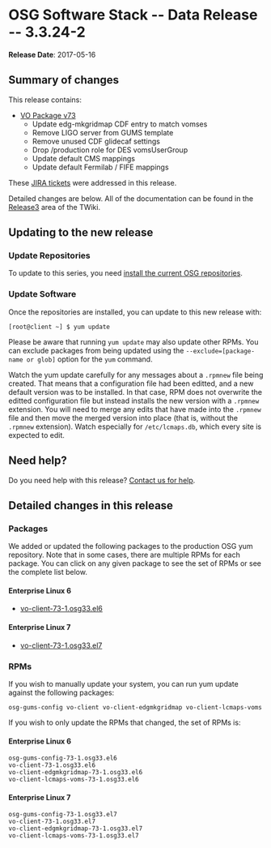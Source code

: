 OSG Software Stack -- Data Release -- 3.3.24-2
==============================================

**Release Date**: 2017-05-16

Summary of changes
------------------

This release contains:

-   [VO Package v73](https://github.com/opensciencegrid/osg-vo-config/releases/tag/release-73)
    -   Update edg-mkgridmap CDF entry to match vomses
    -   Remove LIGO server from GUMS template
    -   Remove unused CDF glidecaf settings
    -   Drop /production role for DES vomsUserGroup
    -   Update default CMS mappings
    -   Update default Fermilab / FIFE mappings

These [JIRA tickets](https://jira.opensciencegrid.org/issues/?jql=project%20%3D%20SOFTWARE%20AND%20fixVersion%20%3D%203.3.24-2%20ORDER%20BY%20priority%20DESC%2C%20key%20DESC) were addressed in this release.

Detailed changes are below. All of the documentation can be found in the [Release3](Documentation.Release3) area of the TWiki.

Updating to the new release
---------------------------

### Update Repositories

To update to this series, you need [install the current OSG repositories](Documentation.Release3.YumRepositories#Install_OSG_Repositories).

### Update Software

Once the repositories are installed, you can update to this new release with:

``` console
[root@client ~] $ yum update
```

<span class="twiki-macro NOTE"></span> Please be aware that running `yum update` may also update other RPMs. You can exclude packages from being updated using the `--exclude=[package-name or glob]` option for the `yum` command.

<span class="twiki-macro NOTE"></span> Watch the yum update carefully for any messages about a `.rpmnew` file being created. That means that a configuration file had been editted, and a new default version was to be installed. In that case, RPM does not overwrite the editted configuration file but instead installs the new version with a `.rpmnew` extension. You will need to merge any edits that have made into the `.rpmnew` file and then move the merged version into place (that is, without the `.rpmnew` extension). Watch especially for `/etc/lcmaps.db`, which every site is expected to edit.

Need help?
----------

Do you need help with this release? [Contact us for help](HelpProcedure).

Detailed changes in this release
--------------------------------

### Packages

We added or updated the following packages to the production OSG yum repository. Note that in some cases, there are multiple RPMs for each package. You can click on any given package to see the set of RPMs or see the complete list below.

#### Enterprise Linux 6

-   [vo-client-73-1.osg33.el6](https://koji.chtc.wisc.edu/koji/search?match=glob&type=build&terms=vo-client-73-1.osg33.el6)

#### Enterprise Linux 7

-   [vo-client-73-1.osg33.el7](https://koji.chtc.wisc.edu/koji/search?match=glob&type=build&terms=vo-client-73-1.osg33.el7)

### RPMs

If you wish to manually update your system, you can run yum update against the following packages:

    osg-gums-config vo-client vo-client-edgmkgridmap vo-client-lcmaps-voms

If you wish to only update the RPMs that changed, the set of RPMs is:

#### Enterprise Linux 6

``` file
osg-gums-config-73-1.osg33.el6
vo-client-73-1.osg33.el6
vo-client-edgmkgridmap-73-1.osg33.el6
vo-client-lcmaps-voms-73-1.osg33.el6
```

#### Enterprise Linux 7

``` file
osg-gums-config-73-1.osg33.el7
vo-client-73-1.osg33.el7
vo-client-edgmkgridmap-73-1.osg33.el7
vo-client-lcmaps-voms-73-1.osg33.el7
```

